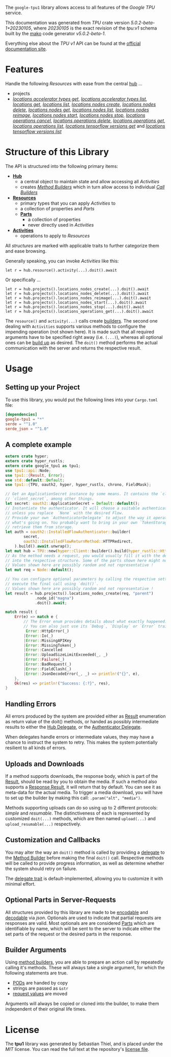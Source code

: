 <!---
DO NOT EDIT !
This file was generated automatically from 'src/generator/templates/api/README.md.mako'
DO NOT EDIT !
-->
The `google-tpu1` library allows access to all features of the *Google TPU* service.

This documentation was generated from *TPU* crate version *5.0.2-beta-1+20230105*, where *20230105* is the exact revision of the *tpu:v1* schema built by the [mako](http://www.makotemplates.org/) code generator *v5.0.2-beta-1*.

Everything else about the *TPU* *v1* API can be found at the
[official documentation site](https://cloud.google.com/tpu/).
# Features

Handle the following *Resources* with ease from the central [hub](https://docs.rs/google-tpu1/5.0.2-beta-1+20230105/google_tpu1/TPU) ... 

* projects
 * [*locations accelerator types get*](https://docs.rs/google-tpu1/5.0.2-beta-1+20230105/google_tpu1/api::ProjectLocationAcceleratorTypeGetCall), [*locations accelerator types list*](https://docs.rs/google-tpu1/5.0.2-beta-1+20230105/google_tpu1/api::ProjectLocationAcceleratorTypeListCall), [*locations get*](https://docs.rs/google-tpu1/5.0.2-beta-1+20230105/google_tpu1/api::ProjectLocationGetCall), [*locations list*](https://docs.rs/google-tpu1/5.0.2-beta-1+20230105/google_tpu1/api::ProjectLocationListCall), [*locations nodes create*](https://docs.rs/google-tpu1/5.0.2-beta-1+20230105/google_tpu1/api::ProjectLocationNodeCreateCall), [*locations nodes delete*](https://docs.rs/google-tpu1/5.0.2-beta-1+20230105/google_tpu1/api::ProjectLocationNodeDeleteCall), [*locations nodes get*](https://docs.rs/google-tpu1/5.0.2-beta-1+20230105/google_tpu1/api::ProjectLocationNodeGetCall), [*locations nodes list*](https://docs.rs/google-tpu1/5.0.2-beta-1+20230105/google_tpu1/api::ProjectLocationNodeListCall), [*locations nodes reimage*](https://docs.rs/google-tpu1/5.0.2-beta-1+20230105/google_tpu1/api::ProjectLocationNodeReimageCall), [*locations nodes start*](https://docs.rs/google-tpu1/5.0.2-beta-1+20230105/google_tpu1/api::ProjectLocationNodeStartCall), [*locations nodes stop*](https://docs.rs/google-tpu1/5.0.2-beta-1+20230105/google_tpu1/api::ProjectLocationNodeStopCall), [*locations operations cancel*](https://docs.rs/google-tpu1/5.0.2-beta-1+20230105/google_tpu1/api::ProjectLocationOperationCancelCall), [*locations operations delete*](https://docs.rs/google-tpu1/5.0.2-beta-1+20230105/google_tpu1/api::ProjectLocationOperationDeleteCall), [*locations operations get*](https://docs.rs/google-tpu1/5.0.2-beta-1+20230105/google_tpu1/api::ProjectLocationOperationGetCall), [*locations operations list*](https://docs.rs/google-tpu1/5.0.2-beta-1+20230105/google_tpu1/api::ProjectLocationOperationListCall), [*locations tensorflow versions get*](https://docs.rs/google-tpu1/5.0.2-beta-1+20230105/google_tpu1/api::ProjectLocationTensorflowVersionGetCall) and [*locations tensorflow versions list*](https://docs.rs/google-tpu1/5.0.2-beta-1+20230105/google_tpu1/api::ProjectLocationTensorflowVersionListCall)




# Structure of this Library

The API is structured into the following primary items:

* **[Hub](https://docs.rs/google-tpu1/5.0.2-beta-1+20230105/google_tpu1/TPU)**
    * a central object to maintain state and allow accessing all *Activities*
    * creates [*Method Builders*](https://docs.rs/google-tpu1/5.0.2-beta-1+20230105/google_tpu1/client::MethodsBuilder) which in turn
      allow access to individual [*Call Builders*](https://docs.rs/google-tpu1/5.0.2-beta-1+20230105/google_tpu1/client::CallBuilder)
* **[Resources](https://docs.rs/google-tpu1/5.0.2-beta-1+20230105/google_tpu1/client::Resource)**
    * primary types that you can apply *Activities* to
    * a collection of properties and *Parts*
    * **[Parts](https://docs.rs/google-tpu1/5.0.2-beta-1+20230105/google_tpu1/client::Part)**
        * a collection of properties
        * never directly used in *Activities*
* **[Activities](https://docs.rs/google-tpu1/5.0.2-beta-1+20230105/google_tpu1/client::CallBuilder)**
    * operations to apply to *Resources*

All *structures* are marked with applicable traits to further categorize them and ease browsing.

Generally speaking, you can invoke *Activities* like this:

```Rust,ignore
let r = hub.resource().activity(...).doit().await
```

Or specifically ...

```ignore
let r = hub.projects().locations_nodes_create(...).doit().await
let r = hub.projects().locations_nodes_delete(...).doit().await
let r = hub.projects().locations_nodes_reimage(...).doit().await
let r = hub.projects().locations_nodes_start(...).doit().await
let r = hub.projects().locations_nodes_stop(...).doit().await
let r = hub.projects().locations_operations_get(...).doit().await
```

The `resource()` and `activity(...)` calls create [builders][builder-pattern]. The second one dealing with `Activities` 
supports various methods to configure the impending operation (not shown here). It is made such that all required arguments have to be 
specified right away (i.e. `(...)`), whereas all optional ones can be [build up][builder-pattern] as desired.
The `doit()` method performs the actual communication with the server and returns the respective result.

# Usage

## Setting up your Project

To use this library, you would put the following lines into your `Cargo.toml` file:

```toml
[dependencies]
google-tpu1 = "*"
serde = "^1.0"
serde_json = "^1.0"
```

## A complete example

```Rust
extern crate hyper;
extern crate hyper_rustls;
extern crate google_tpu1 as tpu1;
use tpu1::api::Node;
use tpu1::{Result, Error};
use std::default::Default;
use tpu1::{TPU, oauth2, hyper, hyper_rustls, chrono, FieldMask};

// Get an ApplicationSecret instance by some means. It contains the `client_id` and 
// `client_secret`, among other things.
let secret: oauth2::ApplicationSecret = Default::default();
// Instantiate the authenticator. It will choose a suitable authentication flow for you, 
// unless you replace  `None` with the desired Flow.
// Provide your own `AuthenticatorDelegate` to adjust the way it operates and get feedback about 
// what's going on. You probably want to bring in your own `TokenStorage` to persist tokens and
// retrieve them from storage.
let auth = oauth2::InstalledFlowAuthenticator::builder(
        secret,
        oauth2::InstalledFlowReturnMethod::HTTPRedirect,
    ).build().await.unwrap();
let mut hub = TPU::new(hyper::Client::builder().build(hyper_rustls::HttpsConnectorBuilder::new().with_native_roots().https_or_http().enable_http1().enable_http2().build()), auth);
// As the method needs a request, you would usually fill it with the desired information
// into the respective structure. Some of the parts shown here might not be applicable !
// Values shown here are possibly random and not representative !
let mut req = Node::default();

// You can configure optional parameters by calling the respective setters at will, and
// execute the final call using `doit()`.
// Values shown here are possibly random and not representative !
let result = hub.projects().locations_nodes_create(req, "parent")
             .node_id("magna")
             .doit().await;

match result {
    Err(e) => match e {
        // The Error enum provides details about what exactly happened.
        // You can also just use its `Debug`, `Display` or `Error` traits
         Error::HttpError(_)
        |Error::Io(_)
        |Error::MissingAPIKey
        |Error::MissingToken(_)
        |Error::Cancelled
        |Error::UploadSizeLimitExceeded(_, _)
        |Error::Failure(_)
        |Error::BadRequest(_)
        |Error::FieldClash(_)
        |Error::JsonDecodeError(_, _) => println!("{}", e),
    },
    Ok(res) => println!("Success: {:?}", res),
}

```
## Handling Errors

All errors produced by the system are provided either as [Result](https://docs.rs/google-tpu1/5.0.2-beta-1+20230105/google_tpu1/client::Result) enumeration as return value of
the doit() methods, or handed as possibly intermediate results to either the 
[Hub Delegate](https://docs.rs/google-tpu1/5.0.2-beta-1+20230105/google_tpu1/client::Delegate), or the [Authenticator Delegate](https://docs.rs/yup-oauth2/*/yup_oauth2/trait.AuthenticatorDelegate.html).

When delegates handle errors or intermediate values, they may have a chance to instruct the system to retry. This 
makes the system potentially resilient to all kinds of errors.

## Uploads and Downloads
If a method supports downloads, the response body, which is part of the [Result](https://docs.rs/google-tpu1/5.0.2-beta-1+20230105/google_tpu1/client::Result), should be
read by you to obtain the media.
If such a method also supports a [Response Result](https://docs.rs/google-tpu1/5.0.2-beta-1+20230105/google_tpu1/client::ResponseResult), it will return that by default.
You can see it as meta-data for the actual media. To trigger a media download, you will have to set up the builder by making
this call: `.param("alt", "media")`.

Methods supporting uploads can do so using up to 2 different protocols: 
*simple* and *resumable*. The distinctiveness of each is represented by customized 
`doit(...)` methods, which are then named `upload(...)` and `upload_resumable(...)` respectively.

## Customization and Callbacks

You may alter the way an `doit()` method is called by providing a [delegate](https://docs.rs/google-tpu1/5.0.2-beta-1+20230105/google_tpu1/client::Delegate) to the 
[Method Builder](https://docs.rs/google-tpu1/5.0.2-beta-1+20230105/google_tpu1/client::CallBuilder) before making the final `doit()` call. 
Respective methods will be called to provide progress information, as well as determine whether the system should 
retry on failure.

The [delegate trait](https://docs.rs/google-tpu1/5.0.2-beta-1+20230105/google_tpu1/client::Delegate) is default-implemented, allowing you to customize it with minimal effort.

## Optional Parts in Server-Requests

All structures provided by this library are made to be [encodable](https://docs.rs/google-tpu1/5.0.2-beta-1+20230105/google_tpu1/client::RequestValue) and 
[decodable](https://docs.rs/google-tpu1/5.0.2-beta-1+20230105/google_tpu1/client::ResponseResult) via *json*. Optionals are used to indicate that partial requests are responses 
are valid.
Most optionals are are considered [Parts](https://docs.rs/google-tpu1/5.0.2-beta-1+20230105/google_tpu1/client::Part) which are identifiable by name, which will be sent to 
the server to indicate either the set parts of the request or the desired parts in the response.

## Builder Arguments

Using [method builders](https://docs.rs/google-tpu1/5.0.2-beta-1+20230105/google_tpu1/client::CallBuilder), you are able to prepare an action call by repeatedly calling it's methods.
These will always take a single argument, for which the following statements are true.

* [PODs][wiki-pod] are handed by copy
* strings are passed as `&str`
* [request values](https://docs.rs/google-tpu1/5.0.2-beta-1+20230105/google_tpu1/client::RequestValue) are moved

Arguments will always be copied or cloned into the builder, to make them independent of their original life times.

[wiki-pod]: http://en.wikipedia.org/wiki/Plain_old_data_structure
[builder-pattern]: http://en.wikipedia.org/wiki/Builder_pattern
[google-go-api]: https://github.com/google/google-api-go-client

# License
The **tpu1** library was generated by Sebastian Thiel, and is placed 
under the *MIT* license.
You can read the full text at the repository's [license file][repo-license].

[repo-license]: https://github.com/Byron/google-apis-rsblob/main/LICENSE.md

